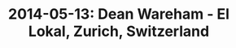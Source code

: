 ---
layout: show
title: '2014-05-13: Dean Wareham - El Lokal, Zurich, Switzerland'
name: 2014-05-13-dean-wareham-el-lokal-zurich-switzerland
artist: 'Dean Wareham'
show-venue: 'El Lokal, Zurich, Switzerland'
show-setlist: 
show-date: 2014-05-13
category: 2014
show-radio: 
show-lastfm: 
show-cancelled: 
performers: [
  "Dean Wareham - guitar, vocals",
  "Britta Phiilips - bass, keyboards, vocals",
  "Raymond Richards - guitar, keyboards",
  "Roger Brogan - drums"
  ]
facebook-event-url: 
show-poster-url: 
show-ticket-url: 
show-venue-website: 'http://www.ellokal.ch/?lang=en&details=528'
show-additional: 
---